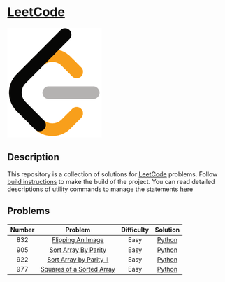 # [LeetCode][leetcode]

![LeetCodeLogo](assets/images/leetcode_logo.png)


## Description

This repository is a collection of solutions for [LeetCode][leetcode] problems.
Follow [build instructions][build_instructions] to make the build of the
project. You can read detailed descriptions of utility commands to manage the
statements [here][command_description]


## Problems

| Number        | Problem                                 | Difficulty | Solution               |
|:-------------:|:---------------------------------------:|:----------:|:----------------------:|
| 832           | [Flipping An Image][832_problem]        |  Easy      | [Python][832_solution] |
| 905           | [Sort Array By Parity][905_problem]     |  Easy      | [Python][905_solution] |
| 922           | [Sort Array by Parity II][922_problem]  |  Easy      | [Python][922_problem]  |
| 977           | [Squares of a Sorted Array][977_problem]|  Easy      | [Python][977_solution] |



[leetcode]: https://leetcode.com
[build_instructions]: docs/BUILD.md
[command_description]: docs/COMMANDS.md
[832_problem]: https://leetcode.com/problems/flipping-an-image/
[832_solution]: solutions/arrays/flipping_an_image.py
[905_problem]: https://leetcode.com/problems/sort-array-by-parity/
[905_solution]: solutions/arrays/sort_array_by_parity.py
[922_problem]: https://leetcode.com/problems/sort-array-by-parity-ii/
[922_solution]: solutions/arrays/sort_array_by_parity_ii.py
[977_problem]: https://leetcode.com/problems/squares-of-a-sorted-array/
[977_solution]: solutions/arrays/squares_of_a_sorted_array.py
